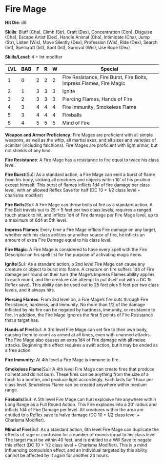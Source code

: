 # Fire Mage

**Hit Die**: d6

**Skills**: Bluff (Cha), Climb (Str), Craft (Dex), Concentration (Con), Disguise (Cha), Escape Artist (Dex), Handle Animal (Cha), Intimidate (Cha), Jump (Str), Listen (Wis), Move Silently (Dex), Profession (Wis), Ride (Dex), Search (Int), Spellcraft (Int), Spot (Int), Survival (Wis), Use Rope (Dex)

**Skills/Level**: 4 + Int modifier

LVL | BAB | F | R | W | Special 
--- | --- | - | - | - | ------- 
1   | 0   | 2 | 2 | 2 | Fire Resistance, Fire Burst, Fire Bolts, Impress Flames, Fire Magic     
2   | 1   | 3 | 3 | 3 | Ignite
3   | 2   | 3 | 3 | 3 | Piercing Flames, Hands of Fire
4   | 3   | 4 | 4 | 4 | Fire Immunity, Smokeless Flame
5   | 3   | 4 | 4 | 4 | Fireballs
6   | 4   | 5 | 5 | 5 | Mind of Fire

**Weapon and Armor Proficiency**: Fire Mages are proficient with all simple weapons, as well as the whip, all martial axes, and all sizes and varieties of scimitar (including falchions). Fire Mages are proficient with light armor, but not shields of any kind.

**Fire Resistance**: A Fire Mage has a resistance to fire equal to twice his class level.

**Fire Burst**(Su): As a standard action, a Fire Mage can emit a burst of flame from his body, striking all creatures and objects within 10’ of his position except himself. This burst of flames inflicts 1d4 of fire damage per class level, with an allowed Reflex Save for half (DC 10 + 1/2 class level + charisma modifier)

**Fire Bolts**(Su): A Fire Mage can throw bolts of fire as a standard action. A Fire Bolt travels out to 25 + 5 feet per two class levels, requires a ranged touch attack to hit, and inflicts 1d4 of Fire damage per Fire Mage level, up to a maximum of 6d4 at 5th level.

**Impress Flames**: Every time a Fire Mage inflicts Fire damage on any target, whether with his class abilities or another source of fire, he inflicts an amount of extra Fire Damage equal to his class level.

**Fire Magic**: A Fire Mage is considered to have every spell with the Fire Descriptor on his spell list for the purpose of activating magic items.

**Ignite**(Su): As a standard action, a 2nd level Fire Mage can cause any creature or object to burst into flame. A creature on fire suffers 1d4 of Fire damage per round on their turn (the Mage’s Impress Flames ability applies to each round, and the creature can attempt to put itself out with a DC 15 Reflex save). This ability can be used out to 25 feet plus 5 feet per two class levels, and it always hits.

**Piercing Flames**: From 3rd level on, a Fire Mage’s fire cuts through Fire Resistance, hardness, and Immunity. No more than 1/2 of the damage inflicted by his fire can be negated by hardness, immunity, or resistance to fire. In addition, the Fire Mage ignores the first 5 points of Fire Resistance that a target has.

**Hands of Fire**(Su): A 3rd level Fire Mage can set fire to their own body, causing them to count as armed at all times, even with unarmed attacks. The Fire Mage also causes an extra 1d4 of Fire damage with all melee attacks. Beginning this effect requires a swift action, but it may be ended as a free action.

**Fire Immunity**: At 4th level a Fire Mage is immune to fire.

**Smokeless Flame**(Su): A 4th level Fire Mage can create fires that produce no heat and do not burn. These fires can be anything from the size of a torch to a bonfire, and produce light accordingly. Each lasts for 1 hour per class level. Smokeless Flame can be created anywhere within medium range.

**Fireballs**(Su): A 5th level Fire Mage can hurl explosive fire anywhere within Long Range as a Full Round Action. This Fire explodes into a 20’ radius and inflicts 1d4 of Fire Damage per level. All creatures within the area are entitled to a Reflex save to halve damage (DC 10 + 1/2 class level + Charisma Modifier). 

**Mind of Fire**(Su): As a standard action, 6th level Fire Mage can duplicate the effects of rage or confusion for a number of rounds equal to his class level. The target must be within 40 feet, and is entitled to a Will Save to negate this effect (DC 10 + 1/2 class level + Charisma Modifier). This is a mind influencing compulsion effect, and an individual targeted by this ability cannot be affected by it again for another 24 hours.
